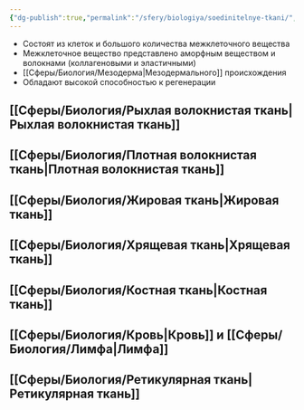 ```yaml
---
{"dg-publish":true,"permalink":"/sfery/biologiya/soedinitelnye-tkani/","tags":["Анатомия"]}
---
```


- Состоят из клеток и большого количества межклеточного вещества
- Межклеточное вещество представлено аморфным веществом и волокнами (коллагеновыми и эластичными)
- [[Сферы/Биология/Мезодерма\|Мезодермального]] происхождения
- Обладают высокой способностью к регенерации
## [[Сферы/Биология/Рыхлая волокнистая ткань\|Рыхлая волокнистая ткань]]
## [[Сферы/Биология/Плотная волокнистая ткань\|Плотная волокнистая ткань]]
## [[Сферы/Биология/Жировая ткань\|Жировая ткань]] 
## [[Сферы/Биология/Хрящевая ткань\|Хрящевая ткань]]
## [[Сферы/Биология/Костная ткань\|Костная ткань]]
## [[Сферы/Биология/Кровь\|Кровь]] и [[Сферы/Биология/Лимфа\|Лимфа]] 
## [[Сферы/Биология/Ретикулярная ткань\|Ретикулярная ткань]]